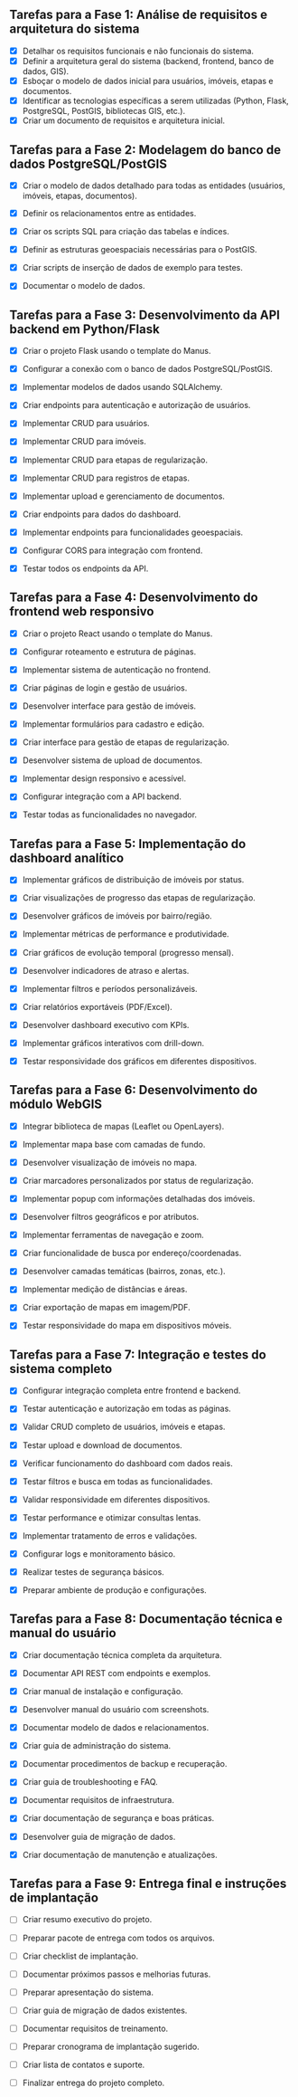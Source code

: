 ## Tarefas para a Fase 1: Análise de requisitos e arquitetura do sistema

- [x] Detalhar os requisitos funcionais e não funcionais do sistema.
- [x] Definir a arquitetura geral do sistema (backend, frontend, banco de dados, GIS).
- [x] Esboçar o modelo de dados inicial para usuários, imóveis, etapas e documentos.
- [x] Identificar as tecnologias específicas a serem utilizadas (Python, Flask, PostgreSQL, PostGIS, bibliotecas GIS, etc.).
- [x] Criar um documento de requisitos e arquitetura inicial.

## Tarefas para a Fase 2: Modelagem do banco de dados PostgreSQL/PostGIS

- [x] Criar o modelo de dados detalhado para todas as entidades (usuários, imóveis, etapas, documentos).
- [x] Definir os relacionamentos entre as entidades.
- [x] Criar os scripts SQL para criação das tabelas e índices.
- [x] Definir as estruturas geoespaciais necessárias para o PostGIS.
- [x] Criar scripts de inserção de dados de exemplo para testes.
- [x] Documentar o modelo de dados.


## Tarefas para a Fase 3: Desenvolvimento da API backend em Python/Flask

- [x] Criar o projeto Flask usando o template do Manus.
- [x] Configurar a conexão com o banco de dados PostgreSQL/PostGIS.
- [x] Implementar modelos de dados usando SQLAlchemy.
- [x] Criar endpoints para autenticação e autorização de usuários.
- [x] Implementar CRUD para usuários.
- [x] Implementar CRUD para imóveis.
- [x] Implementar CRUD para etapas de regularização.
- [x] Implementar CRUD para registros de etapas.
- [x] Implementar upload e gerenciamento de documentos.
- [x] Criar endpoints para dados do dashboard.
- [x] Implementar endpoints para funcionalidades geoespaciais.
- [x] Configurar CORS para integração com frontend.
- [x] Testar todos os endpoints da API.


## Tarefas para a Fase 4: Desenvolvimento do frontend web responsivo

- [x] Criar o projeto React usando o template do Manus.
- [x] Configurar roteamento e estrutura de páginas.
- [x] Implementar sistema de autenticação no frontend.
- [x] Criar páginas de login e gestão de usuários.
- [x] Desenvolver interface para gestão de imóveis.
- [x] Implementar formulários para cadastro e edição.
- [x] Criar interface para gestão de etapas de regularização.
- [x] Desenvolver sistema de upload de documentos.
- [x] Implementar design responsivo e acessível.
- [x] Configurar integração com a API backend.
- [x] Testar todas as funcionalidades no navegador.


## Tarefas para a Fase 5: Implementação do dashboard analítico

- [x] Implementar gráficos de distribuição de imóveis por status.
- [x] Criar visualizações de progresso das etapas de regularização.
- [x] Desenvolver gráficos de imóveis por bairro/região.
- [x] Implementar métricas de performance e produtividade.
- [x] Criar gráficos de evolução temporal (progresso mensal).
- [x] Desenvolver indicadores de atraso e alertas.
- [x] Implementar filtros e períodos personalizáveis.
- [x] Criar relatórios exportáveis (PDF/Excel).
- [x] Desenvolver dashboard executivo com KPIs.
- [x] Implementar gráficos interativos com drill-down.
- [x] Testar responsividade dos gráficos em diferentes dispositivos.


## Tarefas para a Fase 6: Desenvolvimento do módulo WebGIS

- [x] Integrar biblioteca de mapas (Leaflet ou OpenLayers).
- [x] Implementar mapa base com camadas de fundo.
- [x] Desenvolver visualização de imóveis no mapa.
- [x] Criar marcadores personalizados por status de regularização.
- [x] Implementar popup com informações detalhadas dos imóveis.
- [x] Desenvolver filtros geográficos e por atributos.
- [x] Implementar ferramentas de navegação e zoom.
- [x] Criar funcionalidade de busca por endereço/coordenadas.
- [x] Desenvolver camadas temáticas (bairros, zonas, etc.).
- [x] Implementar medição de distâncias e áreas.
- [x] Criar exportação de mapas em imagem/PDF.
- [x] Testar responsividade do mapa em dispositivos móveis.


## Tarefas para a Fase 7: Integração e testes do sistema completo

- [x] Configurar integração completa entre frontend e backend.
- [x] Testar autenticação e autorização em todas as páginas.
- [x] Validar CRUD completo de usuários, imóveis e etapas.
- [x] Testar upload e download de documentos.
- [x] Verificar funcionamento do dashboard com dados reais.
- [x] Testar filtros e busca em todas as funcionalidades.
- [x] Validar responsividade em diferentes dispositivos.
- [x] Testar performance e otimizar consultas lentas.
- [x] Implementar tratamento de erros e validações.
- [x] Configurar logs e monitoramento básico.
- [x] Realizar testes de segurança básicos.
- [x] Preparar ambiente de produção e configurações.


## Tarefas para a Fase 8: Documentação técnica e manual do usuário

- [x] Criar documentação técnica completa da arquitetura.
- [x] Documentar API REST com endpoints e exemplos.
- [x] Criar manual de instalação e configuração.
- [x] Desenvolver manual do usuário com screenshots.
- [x] Documentar modelo de dados e relacionamentos.
- [x] Criar guia de administração do sistema.
- [x] Documentar procedimentos de backup e recuperação.
- [x] Criar guia de troubleshooting e FAQ.
- [x] Documentar requisitos de infraestrutura.
- [x] Criar documentação de segurança e boas práticas.
- [x] Desenvolver guia de migração de dados.
- [x] Criar documentação de manutenção e atualizações.


## Tarefas para a Fase 9: Entrega final e instruções de implantação

- [ ] Criar resumo executivo do projeto.
- [ ] Preparar pacote de entrega com todos os arquivos.
- [ ] Criar checklist de implantação.
- [ ] Documentar próximos passos e melhorias futuras.
- [ ] Preparar apresentação do sistema.
- [ ] Criar guia de migração de dados existentes.
- [ ] Documentar requisitos de treinamento.
- [ ] Preparar cronograma de implantação sugerido.
- [ ] Criar lista de contatos e suporte.
- [ ] Finalizar entrega do projeto completo.

